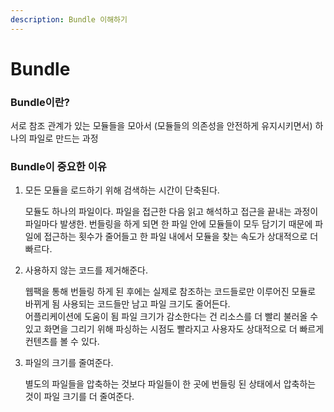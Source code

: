 ```yaml
---
description: Bundle 이해하기
---
```


# Bundle

### Bundle이란?

서로 참조 관계가 있는 모듈들을 모아서 \(모듈들의 의존성을 안전하게 유지시키면서\) 하나의 파일로 만드는 과정

### Bundle이 중요한 이유

1. 모든 모듈을 로드하기 위해 검색하는 시간이 단축된다.

   모듈도 하나의 파일이다. 파일을 접근한 다음 읽고 해석하고 접근을 끝내는 과정이 파일마다 발생한. 번들링을 하게 되면 한 파일 안에 모듈들이 모두 담기기 때문에 파일에 접근하는 횟수가 줄어들고 한 파일 내에서 모듈을 찾는 속도가 상대적으로 더 빠르다.

2. 사용하지 않는 코드를 제거해준다.

   웹팩을 통해 번들링 하게 된 후에는 실제로 참조하는 코드들로만 이루어진 모듈로 바뀌게 됨 사용되는 코드들만 남고 파일 크기도 줄어든다.  
   어플리케이션에 도움이 됨 파일 크기가 감소한다는 건 리소스를 더 빨리 불러올 수 있고 화면을 그리기 위해 파싱하는 시점도 빨라지고 사용자도 상대적으로 더 빠르게 컨텐츠를 볼 수 있다.

3. 파일의 크기를 줄여준다.

   별도의 파일들을 압축하는 것보다 파일들이 한 곳에 번들링 된 상태에서 압축하는 것이 파일 크기를 더 줄여준다.

